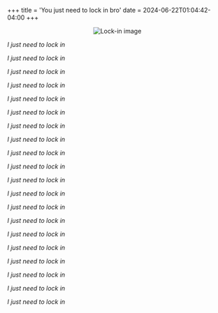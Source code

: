 +++
title = 'You just need to lock in bro'
date = 2024-06-22T01:04:42-04:00
+++

<p align="center">
  <img src="/images/lock-in-md.jpeg" alt="Lock-in image"/>
</p>

_I just need to lock in_

_I just need to lock in_

_I just need to lock in_

_I just need to lock in_

_I just need to lock in_

_I just need to lock in_

_I just need to lock in_

_I just need to lock in_

_I just need to lock in_

_I just need to lock in_

_I just need to lock in_

_I just need to lock in_

_I just need to lock in_

_I just need to lock in_

_I just need to lock in_

_I just need to lock in_

_I just need to lock in_

_I just need to lock in_

_I just need to lock in_

_I just need to lock in_
